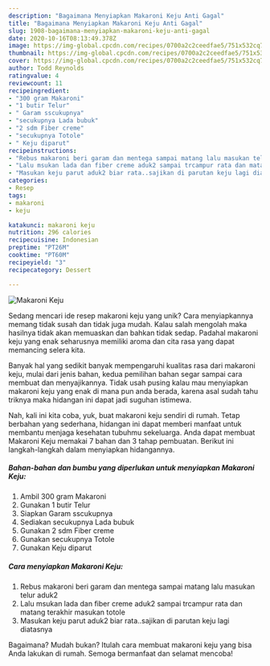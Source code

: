 ```yaml
---
description: "Bagaimana Menyiapkan Makaroni Keju Anti Gagal"
title: "Bagaimana Menyiapkan Makaroni Keju Anti Gagal"
slug: 1908-bagaimana-menyiapkan-makaroni-keju-anti-gagal
date: 2020-10-16T08:13:49.378Z
image: https://img-global.cpcdn.com/recipes/0700a2c2ceedfae5/751x532cq70/makaroni-keju-foto-resep-utama.jpg
thumbnail: https://img-global.cpcdn.com/recipes/0700a2c2ceedfae5/751x532cq70/makaroni-keju-foto-resep-utama.jpg
cover: https://img-global.cpcdn.com/recipes/0700a2c2ceedfae5/751x532cq70/makaroni-keju-foto-resep-utama.jpg
author: Todd Reynolds
ratingvalue: 4
reviewcount: 11
recipeingredient:
- "300 gram Makaroni"
- "1 butir Telur"
- " Garam sscukupnya"
- "secukupnya Lada bubuk"
- "2 sdm Fiber creme"
- "secukupnya Totole"
- " Keju diparut"
recipeinstructions:
- "Rebus makaroni beri garam dan mentega sampai matang lalu masukan telur aduk2"
- "Lalu msukan lada dan fiber creme aduk2 sampai trcampur rata dan matang terakhir masukan totole"
- "Masukan keju parut aduk2 biar rata..sajikan di parutan keju lagi diatasnya"
categories:
- Resep
tags:
- makaroni
- keju

katakunci: makaroni keju 
nutrition: 296 calories
recipecuisine: Indonesian
preptime: "PT26M"
cooktime: "PT60M"
recipeyield: "3"
recipecategory: Dessert

---
```



![Makaroni Keju](https://img-global.cpcdn.com/recipes/0700a2c2ceedfae5/751x532cq70/makaroni-keju-foto-resep-utama.jpg)

Sedang mencari ide resep makaroni keju yang unik? Cara menyiapkannya memang tidak susah dan tidak juga mudah. Kalau salah mengolah maka hasilnya tidak akan memuaskan dan bahkan tidak sedap. Padahal makaroni keju yang enak seharusnya memiliki aroma dan cita rasa yang dapat memancing selera kita.



Banyak hal yang sedikit banyak mempengaruhi kualitas rasa dari makaroni keju, mulai dari jenis bahan, kedua pemilihan bahan segar sampai cara membuat dan menyajikannya. Tidak usah pusing kalau mau menyiapkan makaroni keju yang enak di mana pun anda berada, karena asal sudah tahu triknya maka hidangan ini dapat jadi suguhan istimewa.


Nah, kali ini kita coba, yuk, buat makaroni keju sendiri di rumah. Tetap berbahan yang sederhana, hidangan ini dapat memberi manfaat untuk membantu menjaga kesehatan tubuhmu sekeluarga. Anda dapat membuat Makaroni Keju memakai 7 bahan dan 3 tahap pembuatan. Berikut ini langkah-langkah dalam menyiapkan hidangannya.

<!--inarticleads1-->

##### Bahan-bahan dan bumbu yang diperlukan untuk menyiapkan Makaroni Keju:

1. Ambil 300 gram Makaroni
1. Gunakan 1 butir Telur
1. Siapkan  Garam sscukupnya
1. Sediakan secukupnya Lada bubuk
1. Gunakan 2 sdm Fiber creme
1. Gunakan secukupnya Totole
1. Gunakan  Keju diparut




<!--inarticleads2-->

##### Cara menyiapkan Makaroni Keju:

1. Rebus makaroni beri garam dan mentega sampai matang lalu masukan telur aduk2
1. Lalu msukan lada dan fiber creme aduk2 sampai trcampur rata dan matang terakhir masukan totole
1. Masukan keju parut aduk2 biar rata..sajikan di parutan keju lagi diatasnya




Bagaimana? Mudah bukan? Itulah cara membuat makaroni keju yang bisa Anda lakukan di rumah. Semoga bermanfaat dan selamat mencoba!
